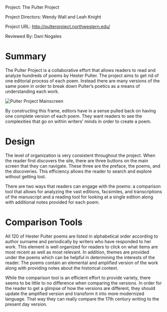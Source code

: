 Project: The Pulter Project

Project Directors: Wendy Wall and Leah Knight

Project URL: http://pulterproject.northwestern.edu/

Reviewed By: Dani Nogales

# Summary

The Pulter Project is a collaborative effort that allows readers to read and analyze hundreds of poems by Hester Pulter. The project aims to get rid of one editorial process of each poem. Instead there are many versions of the same poem in order to break down Pulter’s poetics as a means of understanding each work. 

![Pulter Project Mainscreen](https://DanielleNogales.github.io/danielle-nogales-CNU/images/pultermain.jpg)

By constructing this frame, editors have in a sense pulled back on having one complete version of each poem. They want readers to see the complexities that go on within writers’ minds in order to create a poem. 

# Design

The level of organization is very consistent throughout the project. When the reader first discovers the site, there are three buttons on the main screen that they can navigate. These three are the preface, the poems, and the discoveries. This efficiency allows the reader to search and explore without getting lost. 

There are two ways that readers can engage with the poems: a comparison tool that allows for analyzing the vast editions, facsimiles, and transcriptions of the manuscript and a reading tool for looking at a single edition along with additional notes provided for each poem. 

# Comparison Tools

All 120 of Hester Pulter poems are listed in alphabetical order according to author surname and periodically by writers who have responded to her work. This element is well organized for readers to click on what items are most recent as well as most relevant. In addition, themes are provided under the poems which can be helpful in determining the interests of the reader. The poems contain an elemental and amplified version of the work along with providing notes about the historical context. 

While the comparison tool is an efficient effort to provide variety, there seems to be little to no difference when comparing the versions. In order for the reader to get a glimpse of how the versions are different, they should update the amplified version and transform it into more modernized language. That way they can really compare the 17th century writing to the present day version. 
